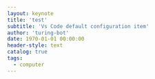 ```yaml
---
layout: keynote
title: 'test'
subtitle: 'Vs Code default configuration item'
author: 'turing-bot'
date: 1970-01-01 00:00:00
header-style: text
catalog: true
tags:
  - computer
---
```

